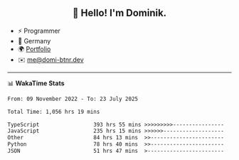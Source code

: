 <h2 align="center">👋 Hello! I'm Dominik.</h2>

- ⚡ Programmer
- 📍 Germany
- 🌍 [Portfolio](https://domi-btnr.dev)
- ✉️ [me@domi-btnr.dev](mailto://me@domi-btnr.dev)

---
📊 **WakaTime Stats**
<!--START_SECTION:waka-->

```txt
From: 09 November 2022 - To: 23 July 2025

Total Time: 1,056 hrs 19 mins

TypeScript                 393 hrs 55 mins >>>>>>>>>----------------   37.29 %
JavaScript                 235 hrs 15 mins >>>>>>-------------------   22.27 %
Other                      84 hrs 13 mins  >>-----------------------   07.97 %
Python                     78 hrs 40 mins  >>-----------------------   07.45 %
JSON                       51 hrs 47 mins  >------------------------   04.90 %
```

<!--END_SECTION:waka-->
